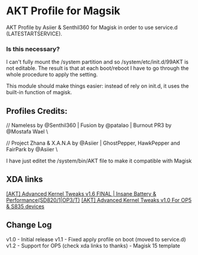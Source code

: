 # AKT Profile for Magsik
AKT Profile by Asiier & Senthil360 for Magisk in order to use service.d (LATESTARTSERVICE).

### Is this necessary?
I can't fully mount the /system partition and so /system/etc/init.d/99AKT is not editable.
The result is that at each boot/reboot I have to go through the whole procedure to apply the setting.

This module should make things easier: instead of rely on init.d, it uses the built-in function of magisk.

## Profiles Credits:
// Nameless by @Senthil360 | Fusion by @patalao | Burnout PR3 by @Mostafa Wael \\

// Project Zhana & X.A.N.A by @Asiier | GhostPepper, HawkPepper and FairPark by @Asiier \\

I have just editet the /system/bin/AKT file to make it compatible with Magisk

## XDA links
[[AKT] Advanced Kernel Tweaks v1.6 FINAL | Insane Battery & Performance(SD820/1|OP3/T)](https://forum.xda-developers.com/oneplus-3/how-to/advanced-interactive-governor-tweaks-t3476589)
[[AKT] Advanced Kernel Tweaks v1.0 For OP5 & S835 devices](https://forum.xda-developers.com/oneplus-5/how-to/akt-advanced-kernel-tweaks-v1-0-op5-t3688259)

## Change Log
v1.0
    - Initial release
v1.1 
    - Fixed apply profile on boot (moved to service.d)
v1.2
    - Support for OP5 (check xda links to thanks)
    - Magisk 15 template

